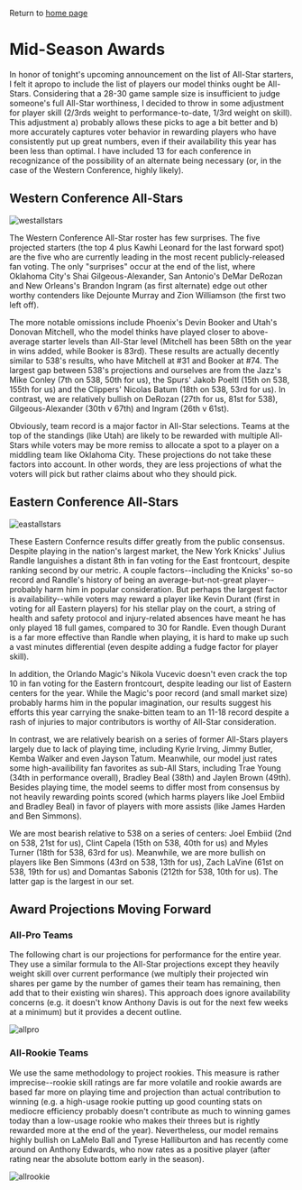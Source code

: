 Return to <a href="https://williamjackarnesen.github.io/nba-player-projections/" title="Home">home page</a> 


# Mid-Season Awards

In honor of tonight's upcoming announcement on the list of All-Star starters, I felt it apropo to include the list of players our model thinks ought be All-Stars. Considering that a 28-30 game sample size is insufficient to judge someone's full All-Star worthiness, I decided to throw in some adjustment for player skill (2/3rds weight to performance-to-date, 1/3rd weight on skill). This adjustment a) probably allows these picks to age a bit better and b) more accurately captures voter behavior in rewarding players who have consistently put up great numbers, even if their availability this year has been less than optimal. I have included 13 for each conference in recognizance of the possibility of an alternate being necessary (or, in the case of the Western Conference, highly likely).

## Western Conference All-Stars
![westallstars](https://github.com/williamjackarnesen/nba-player-projections/raw/main/images/West_All_Star.png)

The Western Conference All-Star roster has few surprises. The five projected starters (the top 4 plus Kawhi Leonard for the last forward spot) are the five who are currently leading in the most recent publicly-released fan voting. The only "surprises" occur at the end of the list, where Oklahoma City's Shai Gilgeous-Alexander, San Antonio's DeMar DeRozan and New Orleans's Brandon Ingram (as first alternate) edge out other worthy contenders like Dejounte Murray and Zion Williamson (the first two left off). 

The more notable omissions include Phoenix's Devin Booker and Utah's Donovan Mitchell, who the model thinks have played closer to above-average starter levels than All-Star level (Mitchell has been 58th on the year in wins added, while Booker is 83rd). These results are actually decently similar to 538's results, who have Mitchell at #31 and Booker at #74. The largest gap between 538's projections and ourselves are from the Jazz's Mike Conley (7th on 538, 50th for us), the Spurs' Jakob Poeltl (15th on 538, 155th for us) and the Clippers' Nicolas Batum (18th on 538, 53rd for us). In contrast, we are relatively bullish on DeRozan (27th for us, 81st for 538), Gilgeous-Alexander (30th v 67th) and Ingram (26th v 61st).

Obviously, team record is a major factor in All-Star selections. Teams at the top of the standings (like Utah) are likely to be rewarded with multiple All-Stars while voters may be more remiss to allocate a spot to a player on a middling team like Oklahoma City. These projections do not take these factors into account. In other words, they are less projections of what the voters will pick but rather claims about who they should pick. 


## Eastern Conference All-Stars
![eastallstars](https://github.com/williamjackarnesen/nba-player-projections/raw/main/images/East_All_Star.png)

These Eastern Confernce results differ greatly from the public consensus. Despite playing in the nation's largest market, the New York Knicks' Julius Randle languishes a distant 8th in fan voting for the East frontcourt, despite ranking second by our metric. A couple factors--including the Knicks' so-so record and Randle's history of being an average-but-not-great player--probably harm him in popular consideration. But perhaps the largest factor is availability--while voters may reward a player like Kevin Durant (first in voting for all Eastern players) for his stellar play on the court, a string of health and safety protocol and injury-related absences have meant he has only played 18 full games, compared to 30 for Randle. Even though Durant is a far more effective than Randle when playing, it is hard to make up such a vast minutes differential (even despite adding a fudge factor for player skill).

In addition, the Orlando Magic's Nikola Vucevic doesn't even crack the top 10 in fan voting for the Eastern frontcourt, despite leading our list of Eastern centers for the year. While the Magic's poor record (and small market size) probably harms him in the popular imagination, our results suggest his efforts this year carrying the snake-bitten team to an 11-18 record despite a rash of injuries to major contributors is worthy of All-Star consideration.

In contrast, we are relatively bearish on a series of former All-Stars players largely due to lack of playing time, including Kyrie Irving, Jimmy Butler, Kemba Walker and even Jayson Tatum. Meanwhile, our model just rates some high-availibility fan favorites as sub-All Stars, including Trae Young (34th in performance overall), Bradley Beal (38th) and Jaylen Brown (49th). Besides playing time, the model seems to differ most from consensus by not heavily rewarding points scored (which harms players like Joel Embiid and Bradley Beal) in favor of players with more assists (like James Harden and Ben Simmons).

We are most bearish relative to 538 on a series of centers: Joel Embiid (2nd on 538, 21st for us), Clint Capela (15th on 538, 40th for us) and Myles Turner (18th for 538, 63rd for us). Meanwhile, we are more bullish on players like Ben Simmons (43rd on 538, 13th for us), Zach LaVine (61st on 538, 19th for us) and Domantas Sabonis (212th for 538, 10th for us). The latter gap is the largest in our set.

## Award Projections Moving Forward

### All-Pro Teams
The following chart is our projections for performance for the entire year. They use a similar formula to the All-Star projections except they heavily weight skill over current performance (we multiply their projected win shares per game by the number of games their team has remaining, then add that to their existing win shares). This approach does ignore availability concerns (e.g. it doesn't know Anthony Davis is out for the next few weeks at a minimum) but it provides a decent outline. 

![allpro](https://github.com/williamjackarnesen/nba-player-projections/raw/main/images/AllPro.png)

### All-Rookie Teams
We use the same methodology to project rookies. This measure is rather imprecise--rookie skill ratings are far more volatile and rookie awards are based far more on playing time and projection than actual contribution to winning (e.g. a high-usage rookie putting up good counting stats on mediocre efficiency probably doesn't contribute as much to winning games today than a low-usage rookie who makes their threes but is rightly rewarded more at the end of the year). Nevertheless, our model remains highly bullish on LaMelo Ball and Tyrese Halliburton and has recently come around on Anthony Edwards, who now rates as a positive player (after rating near the absolute bottom early in the season).

![allrookie](https://github.com/williamjackarnesen/nba-player-projections/raw/main/images/AllPro.png)


